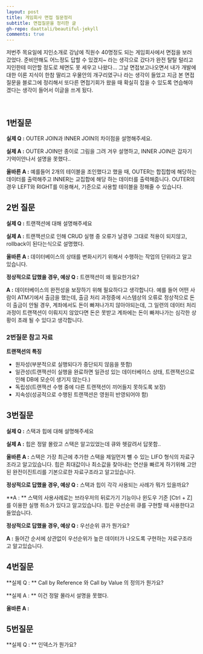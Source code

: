 ```yaml
---
layout: post
title: 게임회사 면접 질문정리
subtitle: 면접질문을 정리한 글
gh-repo: daattali/beautiful-jekyll
comments: true
---
```


저번주 목요일에 지인소개로 강남에 직원수 40명정도 되는 게임회사에서 면접을 보러 갔었다. 준비안해도 어느정도 답할 수 있겠지~ 라는 생각으로 갔다가 완전 탈탈 털리고 지인한테 미안할 정도로 체면도 못 세우고 나왔다... 그날 면접보고나오면서 내가 개발에 대한 이론 지식이 한참 딸리고 우물안의 개구리였구나 라는 생각이 들었고 지금 본 면접질문을 블로그에 정리해서 또다른 면접기회가 왔을 때 확실히 잡을 수 있도록 연습해야겠다는 생각이 들어서 이글을 쓰게 됬다.

<br>

## 1번질문

**실제 Q :** OUTER JOIN과 INNER JOIN의 차이점을 설명해주세요. 

**실제  A :** OUTER JOIN만 종이로 그림을 그려 겨우 설명하고, INNER JOIN은 갑자기 기억이안나서 설명을 못했다..

**올바른 A :** 예를들어 2개의 테이블을 조인했다고 했을 때, OUTER는 합집합에 해당하는 데이터를 출력해주고 INNER는 교집합에 해당 하는 데이터를 출력해줍니다. OUTER의 경우 LEFT와 RIGHT를 이용해서, 기준으로 사용할 테이블을 정해줄 수 있습니다.

## 2번 질문

**실제 Q :** 트랜잭션에 대해 설명해주세요

**실제  A :**  트랜잭션으로 인해 CRUD 실행 중 오류가 날경우 그대로 적용이 되지않고, rollback이 된다는식으로 설명했다.

**올바른 A :**  데이터베이스의 상태를 변화시키기 위해서 수행하는 작업의 단위라고 알고있습니다.



**정상적으로 답했을 경우, 예상 Q :** 트랜잭션이 왜 필요한가요?

**A :**  데이터베이스의 완전성을 보장하기 위해 필요하다고 생각합니다. 예를 들어 어떤 사람이 ATM기에서 출금을 했는데, 출금 처리 과정중에 시스템상의 오류로 정상적으로 돈이 출금이 안될 경우,  계좌에서도 돈이 빠져나가지 않아야되는데, 그 일련의 데이터 처리 과정이 트랜잭션이 이뤄지지 않았다면 돈은 못받고 계좌에는 돈이 빠져나가는 심각한 상황이 초래 될 수 있다고 생각합니다. 

### 2번질문 참고 자료

**트랜잭션의 특징** 

- 원자성(부분적으로 실행되다가 중단되지 않음을 뜻함)
- 일관성(트랜잭션이 실행을 완료하면 일관성 있는 데이터베이스 상태, 트랜잭션으로 인해 DB에 모순이 생기지 않는다.)
- 독립성(트랜잭션 수행 중에 다른 트랜잭션이 끼어들지 못하도록 보장)
- 지속성(성공적으로 수행된 트랜잭션은 영원히 반영되어야 함)

## 3번질문

**실제 Q :** 스택과 힙에 대해 설명해주세요

**실제  A :** 힙은 정말 몰랐고 스택은 알고있었는데 큐와 헷갈려서 답못함..

**올바른 A :** 스택은 가장 최근에 추가한 스택을 제일먼저 뺼 수 있는 LIFO 형식의 자료구조라고 알고있습니다. 힙은 최대값이나 최소값을 찾아내는 연산을 빠르게 하기위해 고안된 완전이진트리를  기본으로한 자료구조라고 알고있습니다.

**정상적으로 답했을 경우, 예상 Q :**  스택과 힙이 각각 사용되는 사례가 뭐가 있을까요?

**A : ** 스택의 사용사례로는 브라우저의 뒤로가기 기능이나 윈도우 기준 [Ctrl + Z]를 이용한 실행 취소가 있다고 알고있습니다. 힙은 우선순위 큐를 구현할 때 사용한다고 들었습니다.



**정상적으로 답했을 경우, 예상 Q :**  우선순위 큐가 뭔가요?

**A :**  들어간 순서에 상관없이 우선순위가 높은 데이터가 나오도록 구현하는 자료구조라고 알고있습니다.



## 4번질문 

**실제 Q  : ** Call by Reference 와 Call by Value 의 정의가 뭔가요?

**실제 A : ** 이건 정말 몰라서 설명을 못했다. 

**올바른 A  :**

## 5번질문 

**실제 Q : ** 인덱스가 뭔가요?

